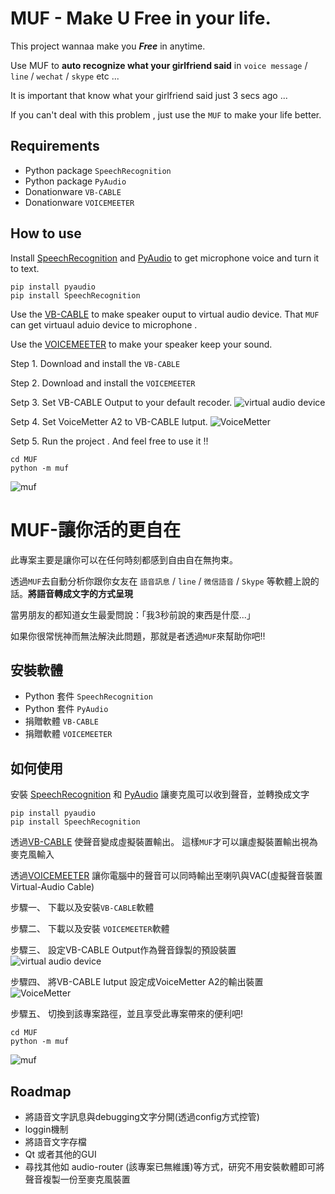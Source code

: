 MUF - Make U Free in your life.
===
This project wannaa make you _**Free**_ in anytime.

Use MUF to **auto recognize what your girlfriend said** in `voice message` / `line` / `wechat` / `skype` etc ...

It is important that know what your girlfriend said just 3 secs ago ...

If you can't deal with this problem , just use the `MUF` to make your life better.

Requirements
---
* Python package `SpeechRecognition` 
* Python package `PyAudio `
* Donationware `VB-CABLE`
* Donationware `VOICEMEETER`

How to use
---
Install [SpeechRecognition][SpeechRecognition] and [PyAudio][PyAudio] to get microphone voice and turn it to text.
```
pip install pyaudio 
pip install SpeechRecognition
```
Use the [VB-CABLE][VB-CABLE] to make speaker ouput to virtual audio device.
That `MUF` can get virtuaul aduio device to microphone .

Use the [VOICEMEETER][VOICEMEETER] to make your speaker keep your sound.


Step 1. Download and install the `VB-CABLE`

Step 2. Download and install the `VOICEMEETER`

Setp 3. Set VB-CABLE Output to your default recoder.
![virtual audio device](doc/VAC_CableOutput.png)

Setp 4. Set VoiceMetter A2 to VB-CABLE Iutput.
![VoiceMetter](doc/VOICEMETTER.png)

Setp 5. Run the project . And feel free to use it !!
```
cd MUF
python -m muf
```
![muf](doc/muf.png)

MUF-讓你活的更自在
===
此專案主要是讓你可以在任何時刻都感到自由自在無拘束。

透過`MUF`去自動分析你跟你女友在 `語音訊息` / `line` / `微信語音` / `Skype` 等軟體上說的話。**將語音轉成文字的方式呈現**

當男朋友的都知道女生最愛問說：「我3秒前說的東西是什麼...」

如果你很常恍神而無法解決此問題，那就是者透過`MUF`來幫助你吧!!

安裝軟體
---
* Python 套件 `SpeechRecognition` 
* Python 套件 `PyAudio `
* 捐贈軟體 `VB-CABLE`
* 捐贈軟體 `VOICEMEETER`

如何使用
---
安裝 [SpeechRecognition][SpeechRecognition] 和 [PyAudio][PyAudio] 讓麥克風可以收到聲音，並轉換成文字
```
pip install pyaudio 
pip install SpeechRecognition
```
透過[VB-CABLE][VB-CABLE] 使聲音變成虛擬裝置輸出。 這樣`MUF`才可以讓虛擬裝置輸出視為麥克風輸入

透過[VOICEMEETER][VOICEMEETER] 讓你電腦中的聲音可以同時輸出至喇叭與VAC(虛擬聲音裝置Virtual-Audio Cable)

步驟一、 下載以及安裝`VB-CABLE`軟體

步驟二、 下載以及安裝 `VOICEMEETER`軟體

步驟三、 設定VB-CABLE Output作為聲音錄製的預設裝置
![virtual audio device](doc/VAC_CableOutput.png)

步驟四、 將VB-CABLE Iutput 設定成VoiceMetter A2的輸出裝置
![VoiceMetter](doc/VOICEMETTER.png)

步驟五、 切換到該專案路徑，並且享受此專案帶來的便利吧!
```
cd MUF
python -m muf
```
![muf](doc/muf.png)

Roadmap
---
* 將語音文字訊息與debugging文字分開(透過config方式控管)
* loggin機制
* 將語音文字存檔
* Qt 或者其他的GUI
* 尋找其他如 audio-router (該專案已無維護)等方式，研究不用安裝軟體即可將聲音複製一份至麥克風裝置

[SpeechRecognition]:https://pypi.org/project/SpeechRecognition/
[PyAudio]:https://pypi.org/project/PyAudio/
[VB-CABLE]:https://www.vb-audio.com/Cable/index.htm
[VOICEMEETER]:https://www.vb-audio.com/Voicemeeter/index.htm